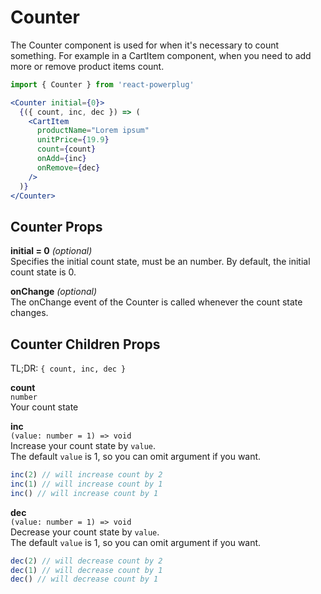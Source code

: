 # Counter

The Counter component is used for when it's necessary to count something. For example in a CartItem component, when you need to add more or remove product items count.

```js
import { Counter } from 'react-powerplug'
```

```jsx
<Counter initial={0}>
  {({ count, inc, dec }) => (
    <CartItem
      productName="Lorem ipsum"
      unitPrice={19.9}
      count={count}
      onAdd={inc}
      onRemove={dec}
    />
  )}
</Counter>
```

## Counter Props

**initial = 0** _(optional)_  
Specifies the initial count state, must be an number.
By default, the initial count state is 0.

**onChange** _(optional)_  
The onChange event of the Counter is called whenever the count state changes.

## Counter Children Props

TL;DR: `{ count, inc, dec }`

**count**  
`number`  
Your count state

**inc**  
`(value: number = 1) => void`  
Increase your count state by `value`.  
The default `value` is 1, so you can omit argument if you want.

```js
inc(2) // will increase count by 2
inc(1) // will increase count by 1
inc() // will increase count by 1
```

**dec**  
`(value: number = 1) => void`  
Decrease your count state by `value`.  
The default `value` is 1, so you can omit argument if you want.

```js
dec(2) // will decrease count by 2
dec(1) // will decrease count by 1
dec() // will decrease count by 1
```
